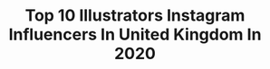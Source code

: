 ---
title: Top 10 Illustrators Instagram Influencers In United Kingdom In 2020
description: >-
  Find top illustrators Instagram influencers in United Kingdom in 2020. Most popular hashtags: #illustration #art #painting #digitalart.
platform: Instagram
profiles:
  - username: "jodiemuirart"
    fullname: >-
      
    location: "United Kingdom"
    followers: 26340
    engagement: 1684
    commentsToLikes: 0.018911
    avatar: "https://scontent-ams4-1.cdninstagram.com/v/t51.2885-19/s320x320/71113756_1179955675530159_3729018652247195648_n.jpg?_nc_ht=scontent-ams4-1.cdninstagram.com&_nc_ohc=Y3hxKygjvQkAX89gy_N&oh=5d76ed053a2e5aed92001f92516a6390&oe=5EBA5589"
    verified: false
    hashtags: "#riseofskywalker, #crowking, #sunflower, #darkart"
  - username: "miakittyfashion"
    fullname: >-
      MIA KITTY DONOVAN🧜🏻‍♀️🦄
    location: "United Kingdom"
    followers: 11134
    engagement: 459
    commentsToLikes: 0.468529
    avatar: "https://scontent-amt2-1.cdninstagram.com/v/t51.2885-19/s320x320/57079871_682893772166202_3562811737243648000_n.jpg?_nc_ht=scontent-amt2-1.cdninstagram.com&_nc_ohc=OeQjM9cfMJIAX9g8LsW&oh=73bf076a65ec1d7e1f318e862e1e06f0&oe=5EB8060D"
    verified: false
    hashtags: "#nastygalsdoitbetter, #throwback, #notanad, #instarainbowchallenge"
  - username: "yuschav"
    fullname: >-
      Yuschav Arly
    location: "United Kingdom"
    followers: 18289
    engagement: 804
    commentsToLikes: 0.012693
    avatar: "https://scontent-ams4-1.cdninstagram.com/v/t51.2885-19/s320x320/83868809_236012090767547_4851868694222995456_n.jpg?_nc_ht=scontent-ams4-1.cdninstagram.com&_nc_ohc=kRzkrDsyE-QAX-aqfli&oh=74320714a5717afe1251ede0dfe71c2d&oe=5EB141A3"
    verified: false
    hashtags: "#photoshop, #madewithwacom, #jsrartists, #behance"
  - username: "tuula_rose"
    fullname: >-
      𝐓 𝐔 𝐔 𝐋 𝐀   𝐑 𝐎 𝐒 𝐄
    location: "United Kingdom"
    followers: 12269
    engagement: 457
    commentsToLikes: 0.053346
    avatar: "https://scontent-lhr8-1.cdninstagram.com/v/t51.2885-19/s320x320/79366253_493396314626666_5441390244505059328_n.jpg?_nc_ht=scontent-lhr8-1.cdninstagram.com&_nc_ohc=mihfkINTgSsAX_xeieW&oh=7ecc498b9178ece764d5517302ee9f53&oe=5EBCAD0C"
    verified: false
    hashtags: "#babesofmissguided, #hmxme"
  - username: "ollypike"
    fullname: >-
      Olly Pike
    location: "United Kingdom"
    followers: 13291
    engagement: 609
    commentsToLikes: 0.026577
    avatar: "https://scontent-lhr8-1.cdninstagram.com/v/t51.2885-19/s320x320/51616698_618271471951236_552378990933835776_n.jpg?_nc_ht=scontent-lhr8-1.cdninstagram.com&_nc_ohc=1HCVlPu61UcAX8yklnE&oh=fbe8abc10b515535ef7cc36e14e725f1&oe=5EB9C793"
    verified: true
    hashtags: "#ollypike, #happynewqueer, #elnett, #barbers"
  - username: "freyabettsart"
    fullname: >-
      Freya Betts
    location: "United Kingdom"
    followers: 3536
    engagement: 1234
    commentsToLikes: 0.061646
    avatar: "https://scontent-amt2-1.cdninstagram.com/v/t51.2885-19/s320x320/75231123_498270297563911_7518129252789649408_n.jpg?_nc_ht=scontent-amt2-1.cdninstagram.com&_nc_ohc=AbgRYAu9LPIAX9wng_4&oh=f79392cef456f8030dc8e10e08162c50&oe=5E882925"
    verified: false
    hashtags: "#mulan, #ipad, #teotfw, #netflix"
  - username: "simon_davis_painter"
    fullname: >-
      Simon Davis VPRP RBSA
    location: "United Kingdom"
    followers: 34206
    engagement: 476
    commentsToLikes: 0.010612
    avatar: "https://scontent-ams4-1.cdninstagram.com/v/t51.2885-19/s150x150/25038025_1979499368976375_8146184004110909440_n.jpg?_nc_ht=scontent-ams4-1.cdninstagram.com&_nc_ohc=46Iwr3ph0QgAX9qlsqB&oh=f80bd62154a1478c6a4ea85124d81a28&oe=5EBA5F8D"
    verified: false
    hashtags: "#maker, #tattooedgirls, #tattoo, #reddress"
  - username: "gambrell_"
    fullname: >-
      Chris
    location: "United Kingdom"
    followers: 91800
    engagement: 604
    commentsToLikes: 0.013906
    avatar: "https://scontent-ams4-1.cdninstagram.com/v/t51.2885-19/s320x320/26155156_1846177958757118_5797891556778180608_n.jpg?_nc_ht=scontent-ams4-1.cdninstagram.com&_nc_ohc=xhFYycOxabEAX_qJPf-&oh=cea65631b5712a4f89f9e9190269a6e7&oe=5EB8F3E7"
    verified: false
    hashtags: "#sketching, #thedaily, #miumiufw20, #stayhome"
  - username: "heartzeena"
    fullname: >-
      Zeena Shah 💗 East London
    location: "United Kingdom"
    followers: 28546
    engagement: 249
    commentsToLikes: 0.104614
    avatar: "https://scontent-amt2-1.cdninstagram.com/v/t51.2885-19/s320x320/90089189_2636870886560638_9034236804013752320_n.jpg?_nc_ht=scontent-amt2-1.cdninstagram.com&_nc_ohc=wfDGZfaM0fIAX96XInW&oh=ea09daad8e60b74efa2874246a29398b&oe=5EB387EF"
    verified: false
    hashtags: "#heartzeenawears, #sezanelovers, #ospreyeurope, #ospreyarcane"
  - username: "dewfordays"
    fullname: >-
      Cindy 🥀
    location: "United Kingdom"
    followers: 2918
    engagement: 1940
    commentsToLikes: 0.275136
    avatar: "https://scontent-itm1-1.cdninstagram.com/v/t51.2885-19/s320x320/80569778_837507146699893_5163648638051680256_n.jpg?_nc_ht=scontent-itm1-1.cdninstagram.com&_nc_ohc=-Poed36rJrYAX879SEN&oh=0c4d45a57ab697cd0049fa5e4d4cf23b&oe=5E97009C"
    verified: false
    hashtags: "#lilahbeauty, #diorbeautylovers, #personacosmetics, #sudio"
---